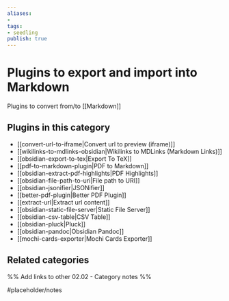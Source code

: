 ```yaml
---
aliases:
- 
tags: 
- seedling 
publish: true
---
```



# Plugins to export and import into Markdown

Plugins to convert from/to [[Markdown]]

## Plugins in this category

- [[convert-url-to-iframe|Convert url to preview (iframe)]]
- [[wikilinks-to-mdlinks-obsidian|Wikilinks to MDLinks (Markdown Links)]]
- [[obsidian-export-to-tex|Export To TeX]]
- [[pdf-to-markdown-plugin|PDF to Markdown]]
- [[obsidian-extract-pdf-highlights|PDF Highlights]]
- [[obsidian-file-path-to-uri|File path to URI]]
- [[obsidian-jsonifier|JSONifier]]
- [[better-pdf-plugin|Better PDF Plugin]]
- [[extract-url|Extract url content]]
- [[obsidian-static-file-server|Static File Server]]
- [[obsidian-csv-table|CSV Table]]
- [[obsidian-pluck|Pluck]]
- [[obsidian-pandoc|Obsidian Pandoc]]
- [[mochi-cards-exporter|Mochi Cards Exporter]]

## Related categories

%% Add links to other 02.02 - Category notes %%

#placeholder/notes